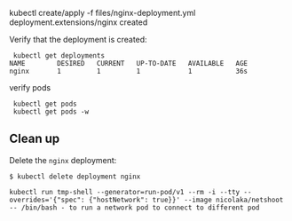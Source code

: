 
 kubectl create/apply -f files/nginx-deployment.yml
 deployment.extensions/nginx created

Verify that the deployment is created:
```shell
 kubectl get deployments
NAME        DESIRED   CURRENT   UP-TO-DATE   AVAILABLE   AGE
nginx       1         1         1            1           36s
```

verify pods 

```shell
 kubectl get pods 
 kubectl get pods -w 
```

## Clean up

Delete the `nginx` deployment:

```shell
$ kubectl delete deployment nginx
```

```shell
kubectl run tmp-shell --generator=run-pod/v1 --rm -i --tty --overrides='{"spec": {"hostNetwork": true}}' --image nicolaka/netshoot -- /bin/bash - to run a network pod to connect to different pod 
```
